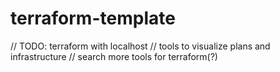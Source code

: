 # terraform-template

// TODO: terraform with localhost
//       tools to visualize plans and infrastructure
//       search more tools for terraform(?)